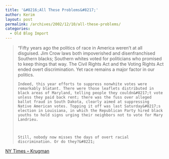 ```yaml
---
title: '&#8216;All These Problems&#8217;'
author: Kerim
layout: post
permalink: /archives/2002/12/10/all-these-problems/
categories:
  - Old Blog Import
---
```


>   &#8220;Fifty years ago the politics of race in America weren&#8217;t at all disguised. Jim Crow laws both impoverished and disenfranchised Southern blacks; Southern whites voted for politicians who promised to keep things that way. The Civil Rights Act and the Voting Rights Act ended overt discrimination. Yet race remains a major factor in our politics. 
>   
>   
>     Indeed, this year efforts to suppress nonwhite votes were remarkably blatant. There were those leaflets distributed in black areas of Maryland, telling people they couldn&#8217;t vote unless they paid back rent; there was the fuss over alleged ballot fraud in South Dakota, clearly aimed at suppressing Native American votes. Topping it off was last Saturday&#8217;s election in Louisiana, in which the Republican Party hired black youths to hold signs urging their neighbors not to vote for Mary Landrieu.
>   
>   
>   
>     Still, nobody now misses the days of overt racial discrimination. Or do they?&#8221;
>   


<a href="http://www.nytimes.com/2002/12/10/opinion/10KRUG.html" onclick="_gaq.push(['_trackEvent', 'outbound-article', 'http://www.nytimes.com/2002/12/10/opinion/10KRUG.html', 'NY Times &#8211; Krugman']);" >NY Times &#8211; Krugman</a>

